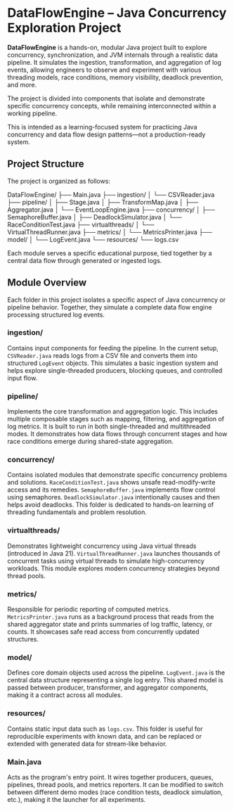 # DataFlowEngine – Java Concurrency Exploration Project

**DataFlowEngine** is a hands-on, modular Java project built to explore concurrency, synchronization, and JVM internals through a realistic data pipeline. It simulates the ingestion, transformation, and aggregation of log events, allowing engineers to observe and experiment with various threading models, race conditions, memory visibility, deadlock prevention, and more.

The project is divided into components that isolate and demonstrate specific concurrency concepts, while remaining interconnected within a working pipeline.

This is intended as a learning-focused system for practicing Java concurrency and data flow design patterns—not a production-ready system.

## Project Structure

The project is organized as follows:

DataFlowEngine/
├── Main.java
├── ingestion/
│   └── CSVReader.java
├── pipeline/
│   ├── Stage.java
│   ├── TransformMap.java
│   ├── Aggregator.java
│   └── EventLoopEngine.java
├── concurrency/
│   ├── SemaphoreBuffer.java
│   ├── DeadlockSimulator.java
│   └── RaceConditionTest.java
├── virtualthreads/
│   └── VirtualThreadRunner.java
├── metrics/
│   └── MetricsPrinter.java
├── model/
│   └── LogEvent.java
└── resources/
    └── logs.csv

Each module serves a specific educational purpose, tied together by a central data flow through generated or ingested logs.

## Module Overview

Each folder in this project isolates a specific aspect of Java concurrency or pipeline behavior. Together, they simulate a complete data flow engine processing structured log events.

### ingestion/

Contains input components for feeding the pipeline. In the current setup, `CSVReader.java` reads logs from a CSV file and converts them into structured `LogEvent` objects. This simulates a basic ingestion system and helps explore single-threaded producers, blocking queues, and controlled input flow.

### pipeline/

Implements the core transformation and aggregation logic. This includes multiple composable stages such as mapping, filtering, and aggregation of log metrics. It is built to run in both single-threaded and multithreaded modes. It demonstrates how data flows through concurrent stages and how race conditions emerge during shared-state aggregation.

### concurrency/

Contains isolated modules that demonstrate specific concurrency problems and solutions. `RaceConditionTest.java` shows unsafe read-modify-write access and its remedies. `SemaphoreBuffer.java` implements flow control using semaphores. `DeadlockSimulator.java` intentionally causes and then helps avoid deadlocks. This folder is dedicated to hands-on learning of threading fundamentals and problem resolution.

### virtualthreads/

Demonstrates lightweight concurrency using Java virtual threads (introduced in Java 21). `VirtualThreadRunner.java` launches thousands of concurrent tasks using virtual threads to simulate high-concurrency workloads. This module explores modern concurrency strategies beyond thread pools.

### metrics/

Responsible for periodic reporting of computed metrics. `MetricsPrinter.java` runs as a background process that reads from the shared aggregator state and prints summaries of log traffic, latency, or counts. It showcases safe read access from concurrently updated structures.

### model/

Defines core domain objects used across the pipeline. `LogEvent.java` is the central data structure representing a single log entry. This shared model is passed between producer, transformer, and aggregator components, making it a contract across all modules.

### resources/

Contains static input data such as `logs.csv`. This folder is useful for reproducible experiments with known data, and can be replaced or extended with generated data for stream-like behavior.

### Main.java

Acts as the program's entry point. It wires together producers, queues, pipelines, thread pools, and metrics reporters. It can be modified to switch between different demo modes (race condition tests, deadlock simulation, etc.), making it the launcher for all experiments.

